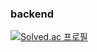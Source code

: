 ### backend
[![Solved.ac
프로필](http://mazassumnida.wtf/api/mini/generate_badge?boj={apircity})](https://solved.ac/{apircity})
<!--
**apircity/apircity** is a ✨ _special_ ✨ repository because its `README.md` (this file) appears on your GitHub profile.




Here are some ideas to get you started:
<img scr="https://vo.la/BvkwS">
- 🔭 I’m currently working on ...
- 🌱 I’m currently learning ...
- 👯 I’m looking to collaborate on ...
- 🤔 I’m looking for help with ...
- 💬 Ask me about ...
- 📫 How to reach me: ...
- 😄 Pronouns: ...
- ⚡ Fun fact: ...
-->

